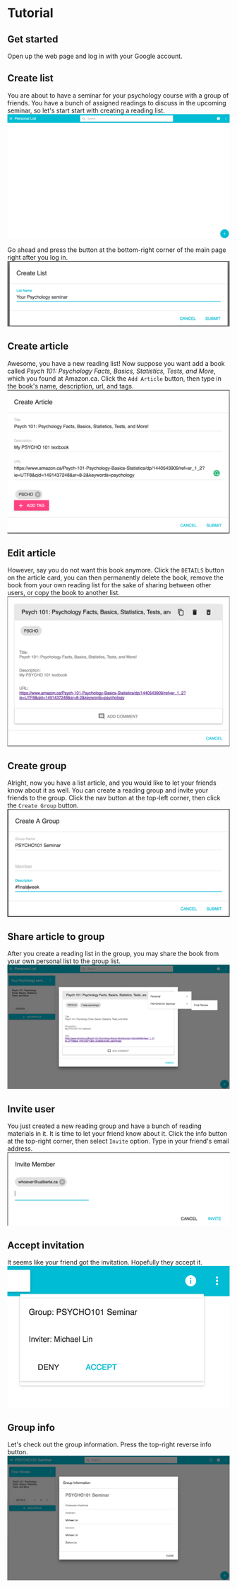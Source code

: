 # Tutorial

## Get started
Open up the web page and log in with your Google account.

## Create list
You are about to have a seminar for your psychology course with a group of friends. You have a bunch of assigned readings to discuss in the upcoming seminar, so let's start start with creating a reading list.  
![img](/img/personal_list.png)

Go ahead and press the button at the bottom-right corner of the main page right after you log in.
![img](/img/create_list.png)

## Create article
Awesome, you have a new reading list! Now suppose you want add a book called *Psych 101: Psychology Facts, Basics, Statistics, Tests, and More*, which you found at Amazon.ca. Click the `Add Article` button, then type in the book's name, description, url, and tags.
![img](/img/create_article.png)


## Edit article
However, say you do not want this book anymore. Click the `DETAILS` button on the article card, you can then permanently delete the book, remove the book from your own reading list for the sake of sharing between other users, or copy the book to another list.
![img](/img/article_detail.png)

## Create group
Alright, now you have a list article, and you would like to let your friends know about it as well. You can create a reading group and invite your friends to the group. Click the nav button at the top-left corner, then click the `Create Group` button.
![img](/img/create_group.png)

## Share article to group
After you create a reading list in the group, you may share the book from your own personal list to the group list.
![img](/img/share_article_to_group.png)

## Invite user
You just created a new reading group and have a bunch of reading materials in it. It is time to let your friend know about it. Click the info button at the top-right corner, then select `Invite` option. Type in your friend's email address.
![img](/img/invite_user.png)

## Accept invitation
It seems like your friend got the invitation. Hopefully they accept it.
![img](/img/invitation_card.png)

## Group info
Let's check out the group information. Press the top-right reverse info button.
![img](/img/group_info.png)
